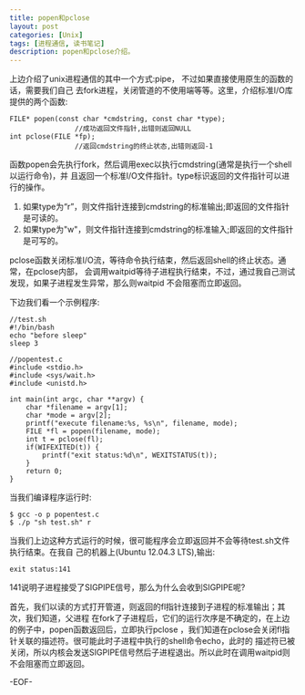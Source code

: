 ```yaml
---
title: popen和pclose
layout: post
categories: [Unix]
tags: [进程通信, 读书笔记]
description: popen和pclose介绍。  
---
```


上边介绍了unix进程通信的其中一个方式:pipe， 不过如果直接使用原生的函数的话，需要我们自己
去fork进程，关闭管道的不使用端等等。这里，介绍标准I/O库提供的两个函数:  

	FILE* popen(const char *cmdstring, const char *type);
					//成功返回文件指针,出错则返回NULL
	int pclose(FILE *fp);
					//返回cmdstring的终止状态,出错则返回-1  

函数popen会先执行fork，然后调用exec以执行cmdstring(通常是执行一个shell以运行命令)，并
且返回一个标准I/O文件指针。type标识返回的文件指针可以进行的操作。  

1. 如果type为“r”，则文件指针连接到cmdstring的标准输出;即返回的文件指针是可读的。  
2. 如果type为"w"，则文件指针连接到cmdstring的标准输入;即返回的文件指针是可写的。  

pclose函数关闭标准I/O流，等待命令执行结束，然后返回shell的终止状态。通常，在pclose内部，
会调用waitpid等待子进程执行结束，不过，通过我自己测试发现，如果子进程发生异常，那么则waitpid
不会阻塞而立即返回。

下边我们看一个示例程序:  

	//test.sh
	#!/bin/bash
	echo "before sleep"
	sleep 3

	//popentest.c
	#include <stdio.h>
	#include <sys/wait.h>
	#include <unistd.h>

	int main(int argc, char **argv) {
		char *filename = argv[1];
		char *mode = argv[2];
		printf("execute filename:%s, %s\n", filename, mode);
		FILE *fl = popen(filename, mode);
		int t = pclose(fl);
		if(WIFEXITED(t)) {
		    printf("exit status:%d\n", WEXITSTATUS(t)); 
		}
		return 0;
	} 

当我们编译程序运行时:
	
	$ gcc -o p popentest.c
	$ ./p "sh test.sh" r 

当我们上边这种方式运行的时候，很可能程序会立即返回并不会等待test.sh文件执行结束。在我自
己的机器上(Ubuntu 12.04.3 LTS),输出:  

	exit status:141

141说明子进程接受了SIGPIPE信号，那么为什么会收到SIGPIPE呢?  

首先，我们以读的方式打开管道，则返回的fl指针连接到子进程的标准输出；其次，我们知道，父进程
在fork了子进程后，它们的运行次序是不确定的，在上边的例子中，popen函数返回后，立即执行pclose
，我们知道在pclose会关闭fl指针关联的描述符。很可能此时子进程中执行的shell命令echo，此时的
描述符已被关闭，所以内核会发送SIGPIPE信号然后子进程退出。所以此时在调用waitpid则不会阻塞而立即返回。  

-EOF-


